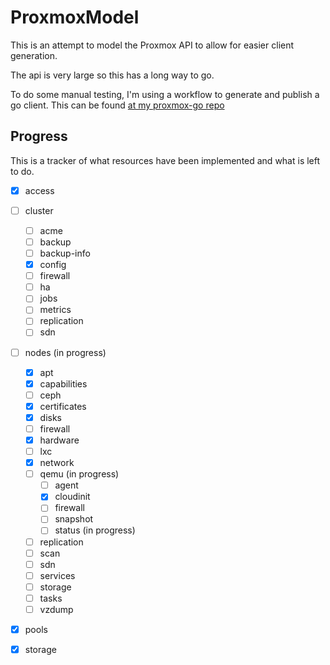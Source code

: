 # ProxmoxModel

This is an attempt to model the Proxmox API to allow for easier client generation.

The api is very large so this has a long way to go.

To do some manual testing, I'm using a workflow to generate and publish a go client. This can be found [at my proxmox-go repo](https://github.com/awlsring/proxmox-go)

## Progress

This is a tracker of what resources have been implemented and what is left to do.

- [x] access

- [ ] cluster
    - [ ] acme
    - [ ] backup
    - [ ] backup-info
    - [x] config
    - [ ] firewall
    - [ ] ha
    - [ ] jobs
    - [ ] metrics
    - [ ] replication
    - [ ] sdn

- [ ] nodes (in progress)
    - [x] apt
    - [x] capabilities
    - [ ] ceph
    - [x] certificates
    - [x] disks
    - [ ] firewall
    - [x] hardware
    - [ ] lxc
    - [x] network
    - [ ] qemu  (in progress)
        - [ ] agent
        - [x] cloudinit
        - [ ] firewall
        - [ ] snapshot
        - [ ] status (in progress)
    - [ ] replication
    - [ ] scan
    - [ ] sdn
    - [ ] services
    - [ ] storage
    - [ ] tasks
    - [ ] vzdump

- [x] pools
- [x] storage
